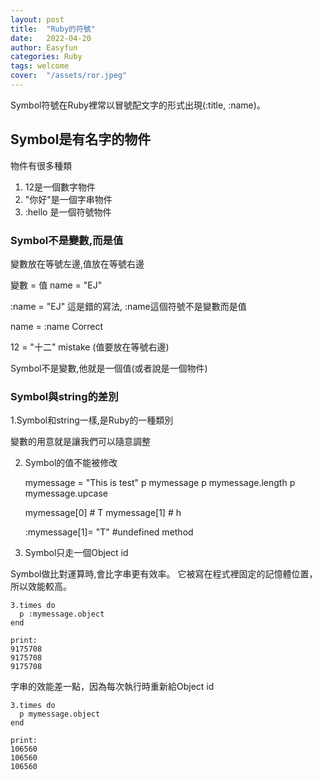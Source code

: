 ```yaml
---
layout: post
title:  "Ruby的符號"
date:   2022-04-20
author: Easyfun
categories: Ruby
tags: welcome
cover:  "/assets/ror.jpeg"
---
```


Symbol符號在Ruby裡常以冒號配文字的形式出現(:title, :name)。

## Symbol是有名字的物件

物件有很多種類
1. 12是一個數字物件
2. "你好"是一個字串物件
3. :hello 是一個符號物件

### Symbol不是變數,而是值

變數放在等號左邊,值放在等號右邊

變數 = 值
name = "EJ"

:name = "EJ"
這是錯的寫法, :name這個符號不是變數而是值

name = :name
Correct

12 = "十二"
mistake (值要放在等號右邊)

Symbol不是變數,他就是一個值(或者說是一個物件)

### Symbol與string的差別

1.Symbol和string一樣,是Ruby的一種類別

<!-- {% highlight ruby %}  -->
<!-- {% endhighlight %} -->
變數的用意就是讓我們可以隨意調整

2. Symbol的值不能被修改

    mymessage = "This is test"
      p mymessage 
      p mymessage.length 
      p mymessage.upcase

      mymessage[0] # T
      mymessage[1] # h

      :mymessage[1]= "T"
      #undefined method

3. Symbol只走一個Object id

Symbol做比對運算時,會比字串更有效率。
它被寫在程式裡固定的記憶體位置，所以效能較高。

    3.times do 
      p :mymessage.object
    end

    print:
    9175708
    9175708
    9175708

字串的效能差一點，因為每次執行時重新給Object id

    3.times do 
      p mymessage.object
    end

    print:
    106560
    106560
    106560
    


[jekyll]:      http://jekyllrb.com
[jekyll-gh]:   https://github.com/jekyll/jekyll
[jekyll-help]: https://github.com/jekyll/jekyll-help
[highlight]:   https://highlightjs.org/
[lightbox]:    http://lokeshdhakar.com/projects/lightbox2/
[jekyll-archive]: https://github.com/jekyll/jekyll-archives
[liquid]: https://github.com/Shopify/liquid/wiki/Liquid-for-Designers
